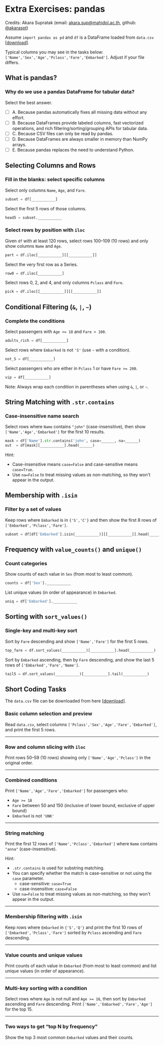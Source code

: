 # Extra Exercises: pandas

Credits: Akara Supratak (email: [akara.sup@mahidol.ac.th](mailto:akara.sup@mahidol.ac.th), github: [@akaraspt](https://github.com/akaraspt))

Assume `import pandas as pd` and `df` is a DataFrame loaded from `data.csv` [[download](https://raw.githubusercontent.com/MUICT-Programming/itds120-extra-exercises/refs/heads/main/data.csv)].

Typical columns you may see in the tasks below: `['Name','Sex','Age','Pclass','Fare','Embarked']`. Adjust if your file differs.

## What is pandas?

### Why do we use a pandas DataFrame for tabular data?

Select the best answer.

* [ ] A. Because pandas automatically fixes all missing data without any effort.
* [ ] B. Because DataFrames provide labeled columns, fast vectorized operations, and rich filtering/sorting/grouping APIs for tabular data.
* [ ] C. Because CSV files can only be read by pandas.
* [ ] D. Because DataFrames are always smaller in memory than NumPy arrays.
* [ ] E. Because pandas replaces the need to understand Python.

## Selecting Columns and Rows

### Fill in the blanks: select specific columns

Select only columns `Name`, `Age`, and `Fare`.

```python
subset = df[___________]
```

Select the first 5 rows of those columns.

```python
head5 = subset.___________
```

### Select rows by position with `iloc`

Given `df` with at least 120 rows, select rows 100–109 (10 rows) and only show columns `Name` and `Age`.

```python
part = df.iloc[___________][[___________]]
```

Select the very first row as a Series.

```python
row0 = df.iloc[___________]
```

Select rows 0, 2, and 4, and only columns `Pclass` and `Fare`.

```python
pick = df.iloc[[___________]][[___________]]
```

## Conditional Filtering (`&`, `|`, `~`)

### Complete the conditions

Select passengers with `Age >= 18` and `Fare > 100`.

```python
adults_rich = df[___________]
```

Select rows where `Embarked` is not `'S'` (use `~` with a condition).

```python
not_S = df[___________]
```

Select passengers who are either in `Pclass` 1 or have `Fare >= 200`.

```python
vip = df[___________]
```

Note: Always wrap each condition in parentheses when using `&`, `|`, or `~`.

## String Matching with `.str.contains`

### Case-insensitive name search

Select rows where `Name` contains `"john"` (case-insensitive), then show `['Name','Age','Embarked']` for the first 10 results.

```python
mask = df['Name'].str.contains('john', case=______, na=______)
out  = df[mask][___________].head(______)
```

Hint:

* Case-insensitive means `case=False` and case-sensitive means `case=True`.
* Use `na=False` to treat missing values as non-matching, so they won't appear in the output.

## Membership with `.isin`

### Filter by a set of values

Keep rows where `Embarked` is in `{'S','C'}` and then show the first 8 rows of `['Embarked','Pclass','Fare']`.

```python
subset = df[df['Embarked'].isin(___________)][[___________]].head(___________)
```

## Frequency with `value_counts()` and `unique()`

### Count categories

Show counts of each value in `Sex` (from most to least common).

```python
counts = df['Sex'].___________
```

List unique values (in order of appearance) in `Embarked`.

```python
uniq = df['Embarked'].___________
```

## Sorting with `sort_values()`

### Single-key and multi-key sort

Sort by `Fare` descending and show `['Name','Fare']` for the first 5 rows.

```python
top_fare = df.sort_values(___________)[___________].head(___________)
```

Sort by `Embarked` ascending, then by `Fare` descending, and show the last 5 rows of `['Embarked','Fare','Name']`.

```python
tail5 = df.sort_values(___________)[___________].tail(___________)
```

## Short Coding Tasks

The `data.csv` file can be downloaded from here [[download](https://raw.githubusercontent.com/MUICT-Programming/itds120-extra-exercises/refs/heads/main/data.csv)].

### Basic column selection and preview

Read `data.csv`, select columns `['Pclass','Sex','Age','Fare','Embarked']`, and print the first 5 rows.

---

### Row and column slicing with `iloc`

Print rows 50–59 (10 rows) showing only `['Name','Age','Pclass']` in the original order.

---

### Combined conditions

Print `['Name','Age','Fare','Embarked']` for passengers who:

* `Age >= 18`
* `Fare` between 50 and 150 (inclusive of lower bound, exclusive of upper bound)
* `Embarked` is not `'UNK'`

---

### String matching

Print the first 12 rows of `['Name','Pclass','Embarked']` where `Name` contains `"anna"` (case-insensitive).

Hint:

* `.str.contains` is used for substring matching.
* You can specify whether the match is case-sensitive or not using the `case` parameter.
  * case-sensitive: `case=True`
  * case-insensitive: `case=False`
* Use `na=False` to treat missing values as non-matching, so they won't appear in the output.

---

### Membership filtering with `.isin`

Keep rows where `Embarked` in `{'S','Q'}` and print the first 10 rows of `['Embarked','Pclass','Fare']` sorted by `Pclass` ascending and `Fare` descending.

---

### Value counts and unique values

Print counts of each value in `Embarked` (from most to least common) and list unique values (in order of appearance).

---

### Multi-key sorting with a condition

Select rows where `Age` is not null and `Age >= 16`, then sort by `Embarked` ascending and `Fare` descending. Print `['Name','Embarked','Fare','Age']` for the top 15.

---

### Two ways to get “top N by frequency”

Show the top 3 most common `Embarked` values and their counts.
